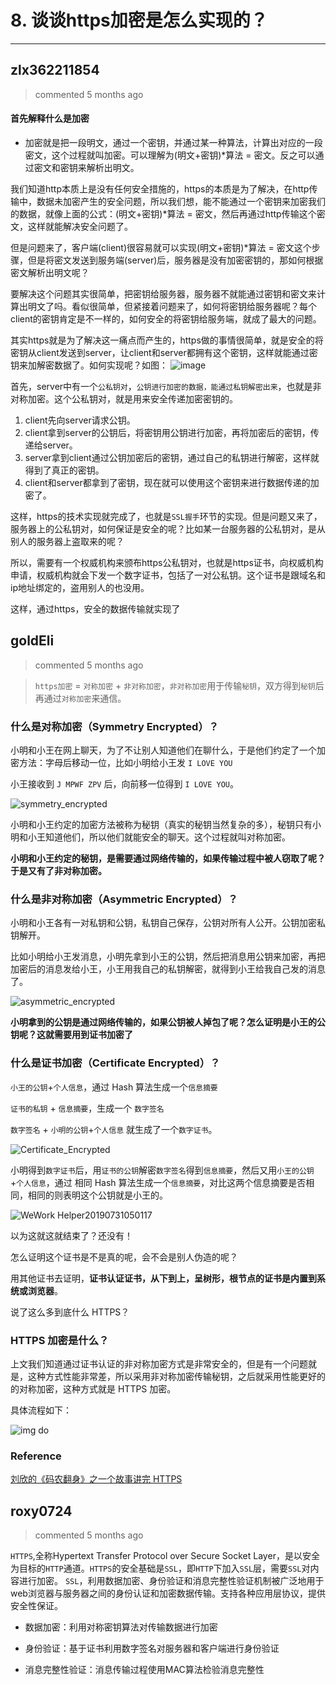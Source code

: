 
 # 8. 谈谈https加密是怎么实现的？ 
  
 ***
## zlx362211854 
 > commented 5 months ago 

#### 首先解释什么是加密
* 加密就是把一段明文，通过一个密钥，并通过某一种算法，计算出对应的一段密文，这个过程就叫加密。可以理解为(明文+密钥)*算法 = 密文。反之可以通过密文和密钥来解析出明文。

我们知道http本质上是没有任何安全措施的，https的本质是为了解决，在http传输中，数据未加密产生的安全问题，所以我们想，能不能通过一个密钥来加密我们的数据，就像上面的公式：(明文+密钥)*算法 = 密文，然后再通过http传输这个密文，这样就能解决安全问题了。

但是问题来了，客户端(client)很容易就可以实现(明文+密钥)*算法 = 密文这个步骤，但是将密文发送到服务端(server)后，服务器是没有加密密钥的，那如何根据密文解析出明文呢？

要解决这个问题其实很简单，把密钥给服务器，服务器不就能通过密钥和密文来计算出明文了吗。看似很简单，但紧接着问题来了，如何将密钥给服务器呢？每个client的密钥肯定是不一样的，如何安全的将密钥给服务端，就成了最大的问题。

其实https就是为了解决这一痛点而产生的，https做的事情很简单，就是安全的将密钥从client发送到server，让client和server都拥有这个密钥，这样就能通过密钥来加解密数据了。如何实现呢？如图：
![image](https://user-images.githubusercontent.com/22437181/62193260-015a0600-b3aa-11e9-876d-e13e70621a7d.png)

首先，server中有一个`公私钥对`，`公钥进行加密的数据，能通过私钥解密出来`，也就是非对称加密。这个公私钥对，就是用来安全传递加密密钥的。

1.  client先向server请求公钥。
2. client拿到server的公钥后，将密钥用公钥进行加密，再将加密后的密钥，传递给server。
3. server拿到client通过公钥加密后的密钥，通过自己的私钥进行解密，这样就得到了真正的密钥。
4. client和server都拿到了密钥，现在就可以使用这个密钥来进行数据传递的加密了。

这样，https的技术实现就完成了，也就是`SSL握手`环节的实现。但是问题又来了，服务器上的公私钥对，如何保证是安全的呢？比如某一台服务器的公私钥对，是从别人的服务器上盗取来的呢？

所以，需要有一个权威机构来颁布https公私钥对，也就是https证书，向权威机构申请，权威机构就会下发一个数字证书，包括了一对公私钥。这个证书是跟域名和ip地址绑定的，盗用别人的也没用。

这样，通过https，安全的数据传输就实现了
## goldEli 
 > commented 5 months ago 

>`https加密` = `对称加密` + `非对称加密`，`非对称加密`用于传输`秘钥`，双方得到`秘钥`后再通过`对称加密`来通信。

### 什么是对称加密（Symmetry Encrypted）？

小明和小王在网上聊天，为了不让别人知道他们在聊什么，于是他们约定了一个加密方法：字母后移动一位，比如小明给小王发 `I LOVE YOU`

小王接收到 `J MPWF ZPV` 后，向前移一位得到 `I LOVE YOU`。

![symmetry_encrypted](https://user-images.githubusercontent.com/18217162/62195386-79c2c600-b3ae-11e9-9322-9b43a9fd8e0f.png)


小明和小王约定的加密方法被称为秘钥（真实的秘钥当然复杂的多），秘钥只有小明和小王知道他们，所以他们就能安全的聊天。这个过程就叫对称加密。

**小明和小王约定的秘钥，是需要通过网络传输的，如果传输过程中被人窃取了呢？于是又有了非对称加密。**

### 什么是非对称加密（Asymmetric Encrypted）？

小明和小王各有一对私钥和公钥，私钥自己保存，公钥对所有人公开。公钥加密私钥解开。

比如小明给小王发消息，小明先拿到小王的公钥，然后把消息用公钥来加密，再把加密后的消息发给小王，小王用我自己的私钥解密，就得到小王给我自己发的消息了。

![asymmetric_encrypted](https://user-images.githubusercontent.com/18217162/62195885-872c8000-b3af-11e9-9df4-4a3ff6106779.png)

**小明拿到的公钥是通过网络传输的，如果公钥被人掉包了呢？怎么证明是小王的公钥呢？这就需要用到证书加密了**
    
### 什么是证书加密（Certificate Encrypted）？

`小王的公钥`+`个人信息`，通过 Hash 算法生成一个`信息摘要`

`证书的私钥` + `信息摘要`，生成一个 `数字签名`

`数字签名` + `小明的公钥`+`个人信息` 就生成了一个`数字证书`。

![Certificate_Encrypted](https://user-images.githubusercontent.com/18217162/62198372-13d93d00-b3b4-11e9-81b9-934556410bf6.png)

小明得到`数字证书`后，用`证书的公钥`解密`数字签名`得到`信息摘要`，然后又用`小王的公钥`+`个人信息`，通过 相同 Hash 算法生成一个`信息摘要`，对比这两个信息摘要是否相同，相同的则表明这个公钥就是小王的。

![WeWork Helper20190731050117](https://user-images.githubusercontent.com/18217162/62198772-da550180-b3b4-11e9-8107-a603279ed5a9.png)


以为这就这就结束了？还没有！

怎么证明这个证书是不是真的呢，会不会是别人伪造的呢？

用其他证书去证明，**证书认证证书，从下到上，呈树形，根节点的证书是内置到系统或浏览器**。

说了这么多到底什么 HTTPS？

### HTTPS 加密是什么？

上文我们知道通过证书认证的非对称加密方式是非常安全的，但是有一个问题就是，这种方式性能非常差，所以采用非对称加密传输秘钥，之后就采用性能更好的的对称加密，这种方式就是 HTTPS 加密。

具体流程如下：

![img do](https://user-images.githubusercontent.com/18217162/62199058-68c98300-b3b5-11e9-975d-42988c56e013.jpg)


### Reference

[刘欣的《码农翻身》之一个故事讲完 HTTPS](https://item.jd.com/12364204.html?dist=jd)


## roxy0724 
 > commented 5 months ago 

`HTTPS`,全称Hypertext Transfer Protocol over Secure Socket Layer，是以安全为目标的`HTTP`通道。`HTTPS`的安全基础是`SSL`，即`HTTP`下加入`SSL`层，需要`SSL`对内容进行加密。
`SSL`，利用数据加密、身份验证和消息完整性验证机制被广泛地用于web浏览器与服务器之间的身份认证和加密数据传输。支持各种应用层协议，提供安全性保证。

- 数据加密：利用对称密钥算法对传输数据进行加密

- 身份验证：基于证书利用数字签名对服务器和客户端进行身份验证

- 消息完整性验证：消息传输过程使用MAC算法检验消息完整性